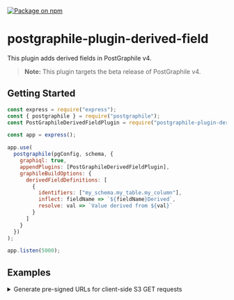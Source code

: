 [![Package on npm](https://img.shields.io/npm/v/postgraphile-plugin-derived-field.svg)](https://www.npmjs.com/package/postgraphile-plugin-derived-field)

# postgraphile-plugin-derived-field
This plugin adds derived fields in PostGraphile v4.

> **Note:** This plugin targets the beta release of PostGraphile v4.

## Getting Started

``` js
const express = require("express");
const { postgraphile } = require("postgraphile");
const PostGraphileDerivedFieldPlugin = require("postgraphile-plugin-derived-field");

const app = express();

app.use(
  postgraphile(pgConfig, schema, {
    graphiql: true,
    appendPlugins: [PostGraphileDerivedFieldPlugin],
    graphileBuildOptions: {
      derivedFieldDefinitions: [
        {
          identifiers: ["my_schema.my_table.my_column"],
          inflect: fieldName => `${fieldName}Derived`,
          resolve: val => `Value derived from ${val}`
        }
      ]
    }
  })
);

app.listen(5000);
```

## Examples

<details>

<summary>Generate pre-signed URLs for client-side S3 GET requests</summary>

``` js
const express = require("express");
const { postgraphile } = require("postgraphile");
const PostGraphileDerivedFieldPlugin = require("postgraphile-plugin-derived-field");

const AWS = require("aws-sdk");
const s3 = new AWS.S3();
const bucket = "postgraphile-plugin-test";

const app = express();

app.use(
  postgraphile(pgConfig, schema, {
    graphiql: true,
    appendPlugins: [PostGraphileDerivedFieldPlugin],
    graphileBuildOptions: {
      derivedFieldDefinitions: [
        {
          identifiers: ["my_schema.my_table.my_column"],
          inflect: fieldName => `${fieldName}SignedUrl`,
          resolve: val => s3.getSignedUrl('getObject', {Bucket: bucket, Key: val, Expires: 900})
        }
      ]
    }
  })
);

app.listen(5000);
```

</details>